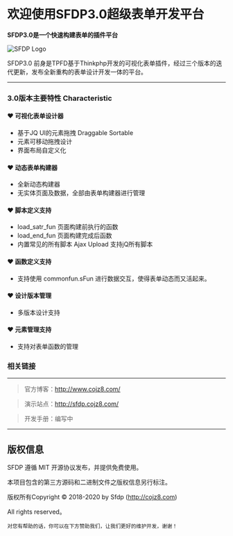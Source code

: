 # 欢迎使用SFDP3.0超级表单开发平台

**SFDP3.0是一个快速构建表单的插件平台**


![SFDP Logo](http://sfdp.cojz8.com/logo.png "SFDP Logo")


SFDP3.0 前身是TPFD基于Thinkphp开发的可视化表单插件，经过三个版本的迭代更新，发布全新重构的表单设计开发一体的平台。


----
### 3.0版本主要特性 Characteristic

#### &hearts; 可视化表单设计器

- 基于JQ UI的元素拖拽 Draggable  Sortable
- 元素可移动拖拽设计
- 界面布局自定义化

#### &hearts; 动态表单构建器

- 全新动态构建器
- 无实体页面及数据，全部由表单构建器进行管理

#### &hearts; 脚本定义支持
- load_satr_fun 页面构建前执行的函数
- load_end_fun 页面构建完成后函数
- 内置常见的所有脚本 Ajax Upload 支持jQ所有脚本

#### &hearts; 函数定义支持
- 支持使用 commonfun.sFun 进行数据交互，使得表单动态而又活起来。

####  &hearts; 设计版本管理
- 多版本设计支持

#### &hearts; 元素管理支持
- 支持对表单函数的管理

### 相关链接
---

> 官方博客：http://www.cojz8.com/

> 演示站点：http://sfdp.cojz8.com/   

> 开发手册：编写中


---

## 版权信息

SFDP 遵循 MIT 开源协议发布，并提供免费使用。

本项目包含的第三方源码和二进制文件之版权信息另行标注。

版权所有Copyright © 2018-2020 by Sfdp (http://cojz8.com)

All rights reserved。

~~~
对您有帮助的话，你可以在下方赞助我们，让我们更好的维护开发，谢谢！
~~~